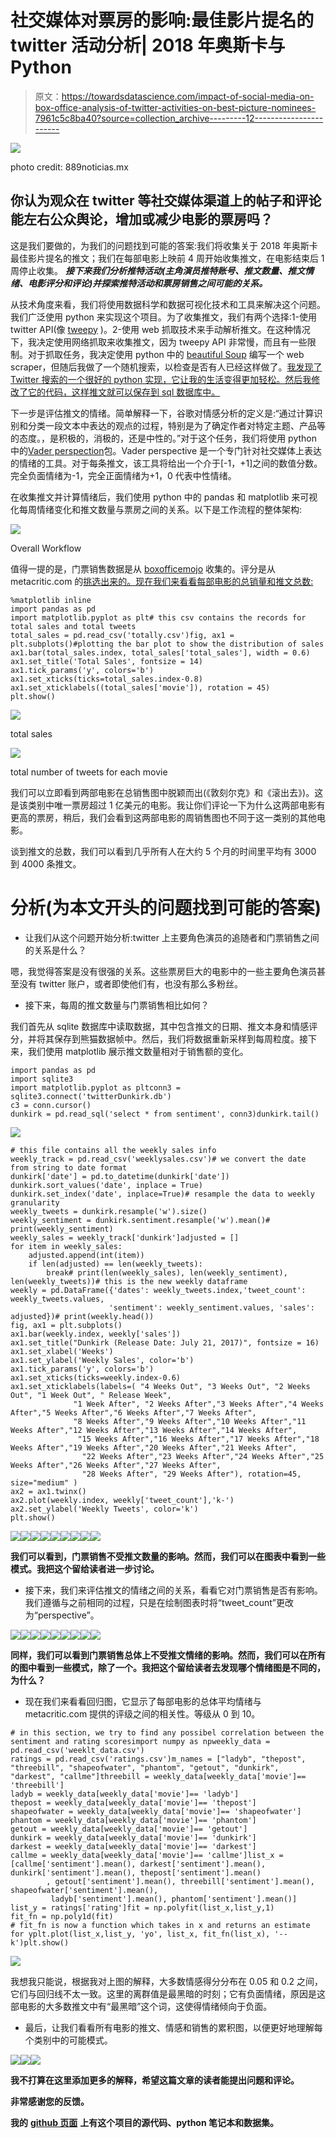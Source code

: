 # 社交媒体对票房的影响:最佳影片提名的 twitter 活动分析| 2018 年奥斯卡与 Python

> 原文：<https://towardsdatascience.com/impact-of-social-media-on-box-office-analysis-of-twitter-activities-on-best-picture-nominees-7961c5c8ba40?source=collection_archive---------12----------------------->

![](img/447a9fc30e98c066ff7f99522c0e6109.png)

photo credit: 889noticias.mx

## 你认为观众在 twitter 等社交媒体渠道上的帖子和评论能左右公众舆论，增加或减少电影的票房吗？

这是我们要做的，为我们的问题找到可能的答案:我们将收集关于 2018 年奥斯卡最佳影片提名的推文；我们在每部电影上映前 4 周开始收集推文，在电影结束后 1 周停止收集。 ***接下来我们分析推特活动(主角演员推特账号、推文数量、推文情绪、电影评分和评论)并探索推特活动和票房销售之间可能的关系。***

从技术角度来看，我们将使用数据科学和数据可视化技术和工具来解决这个问题。我们广泛使用 python 来实现这个项目。为了收集推文，我们有两个选择:1-使用 twitter API(像 [tweepy](https://tweepy.readthedocs.io/en/v3.5.0/) )。2-使用 web 抓取技术来手动解析推文。在这种情况下，我决定使用网络抓取来收集推文，因为 tweepy API 非常慢，而且有一些限制。对于抓取任务，我决定使用 python 中的 [beautiful Soup](https://pypi.org/project/beautifulsoup4/) 编写一个 web scraper，但随后我做了一个随机搜索，以检查是否有人已经这样做了。[我发现了 Twitter 搜索的一个很好的 python 实现，它让我的生活变得更加轻松。然后我修改了它的代码，这样推文就可以保存到 sql 数据库中。](https://github.com/tomkdickinson/Twitter-Search-API-Python)

下一步是评估推文的情绪。简单解释一下，谷歌对情感分析的定义是:“通过计算识别和分类一段文本中表达的观点的过程，特别是为了确定作者对特定主题、产品等的态度。，是积极的，消极的，还是中性的。”对于这个任务，我们将使用 python 中的[Vader perspection](https://github.com/cjhutto/vaderSentiment)包。Vader perspective 是一个专门针对社交媒体上表达的情绪的工具。对于每条推文，该工具将给出一个介于[-1，+1]之间的数值分数。完全负面情绪为-1，完全正面情绪为+1，0 代表中性情绪。

在收集推文并计算情绪后，我们使用 python 中的 pandas 和 matplotlib 来可视化每周情绪变化和推文数量与票房之间的关系。以下是工作流程的整体架构:

![](img/d0cba9bece8cc51892fa8b1bb8fa8bdd.png)

Overall Workflow

值得一提的是，门票销售数据是从 [boxofficemojo](https://www.boxofficemojo.com/) 收集的。评分是从 metacritic.com 的[挑选出来的。现在我们来看看每部电影的总销量和推文总数:](https://www.metacritic.com/)

```
%matplotlib inline
import pandas as pd
import matplotlib.pyplot as plt# this csv contains the records for total sales and total tweets
total_sales = pd.read_csv('totally.csv')fig, ax1 = plt.subplots()#plotting the bar plot to show the distribution of sales
ax1.bar(total_sales.index, total_sales['total_sales'], width = 0.6)
ax1.set_title('Total Sales', fontsize = 14)
ax1.tick_params('y', colors='b')
ax1.set_xticks(ticks=total_sales.index-0.8)
ax1.set_xticklabels((total_sales['movie']), rotation = 45)
plt.show()
```

![](img/6bcd04ba448612b92e5ef1ae50e96d30.png)

total sales

![](img/b6b64984467140a1377f03b156d96c3b.png)

total number of tweets for each movie

我们可以立即看到两部电影在总销售图中脱颖而出(《敦刻尔克》和《滚出去》)。这是该类别中唯一票房超过 1 亿美元的电影。我让你们评论一下为什么这两部电影有更高的票房，稍后，我们会看到这两部电影的周销售图也不同于这一类别的其他电影。

谈到推文的总数，我们可以看到几乎所有人在大约 5 个月的时间里平均有 3000 到 4000 条推文。

# 分析(为本文开头的问题找到可能的答案)

*   让我们从这个问题开始分析:twitter 上主要角色演员的追随者和门票销售之间的关系是什么？

嗯，我觉得答案是没有很强的关系。这些票房巨大的电影中的一些主要角色演员甚至没有 twitter 账户，或者即使他们有，也没有那么多粉丝。

*   接下来，每周的推文数量与门票销售相比如何？

我们首先从 sqlite 数据库中读取数据，其中包含推文的日期、推文本身和情感评分，并将其保存到熊猫数据帧中。然后，我们将数据重新采样到每周粒度。接下来，我们使用 matplotlib 展示推文数量相对于销售额的变化。

```
import pandas as pd
import sqlite3
import matplotlib.pyplot as pltconn3 = sqlite3.connect('twitterDunkirk.db')
c3 = conn.cursor()
dunkirk = pd.read_sql('select * from sentiment', conn3)dunkirk.tail()
```

![](img/49f8d1d5df255deda28381bde01b800f.png)

```
# this file contains all the weekly sales info
weekly_track = pd.read_csv('weeklysales.csv')# we convert the date from string to date format
dunkirk['date'] = pd.to_datetime(dunkirk['date'])
dunkirk.sort_values('date', inplace = True)
dunkirk.set_index('date', inplace=True)# resample the data to weekly granularity
weekly_tweets = dunkirk.resample('w').size()
weekly_sentiment = dunkirk.sentiment.resample('w').mean()# print(weekly_sentiment)
weekly_sales = weekly_track['dunkirk']adjusted = []
for item in weekly_sales:
    adjusted.append(int(item))
    if len(adjusted) == len(weekly_tweets):
        break# print(len(weekly_sales), len(weekly_sentiment), len(weekly_tweets))# this is the new weekly dataframe
weekly = pd.DataFrame({'dates': weekly_tweets.index,'tweet_count': weekly_tweets.values,
                      'sentiment': weekly_sentiment.values, 'sales': adjusted})# print(weekly.head())
fig, ax1 = plt.subplots()
ax1.bar(weekly.index, weekly['sales'])
ax1.set_title("Dunkirk (Release Date: July 21, 2017)", fontsize = 16)
ax1.set_xlabel('Weeks')
ax1.set_ylabel('Weekly Sales', color='b')
ax1.tick_params('y', colors='b')
ax1.set_xticks(ticks=weekly.index-0.6)
ax1.set_xticklabels(labels=( "4 Weeks Out", "3 Weeks Out", "2 Weeks Out", "1 Week Out", " Release Week",
              "1 Week After", "2 Weeks After","3 Weeks After","4 Weeks After","5 Weeks After","6 Weeks After","7 Weeks After",
              "8 Weeks After","9 Weeks After","10 Weeks After","11 Weeks After","12 Weeks After","13 Weeks After","14 Weeks After",
               "15 Weeks After","16 Weeks After","17 Weeks After","18 Weeks After","19 Weeks After","20 Weeks After","21 Weeks After",
                "22 Weeks After","23 Weeks After","24 Weeks After","25 Weeks After","26 Weeks After","27 Weeks After",
                "28 Weeks After", "29 Weeks After"), rotation=45, size="medium" )
ax2 = ax1.twinx()
ax2.plot(weekly.index, weekly['tweet_count'],'k-')
ax2.set_ylabel('Weekly Tweets', color='k')
plt.show()
```

![](img/8837a4bf2d8256e56defa05e76b79704.png)![](img/2e3b410ce5a1d27749b836090814702b.png)![](img/1ed2c79d256243e9b4638207e8a22f35.png)![](img/b8b9787acd3c763892fb30d4b366a971.png)![](img/259edbfdde0ea5e5d0a50ab6eee187a4.png)![](img/8b55b2bcad82eccdc872913a1f07bdcf.png)![](img/a3fdce4ebfc499d9831e4ef88b706a54.png)![](img/77f0b9d796e1601b6eef00c11abda7cb.png)![](img/acd8a04fa02cfba4b44c4272af65ce53.png)

**我们可以看到，门票销售不受推文数量的影响。然而，我们可以在图表中看到一些模式。我把这个留给读者进一步讨论。**

*   接下来，我们来评估推文的情绪之间的关系，看看它对门票销售是否有影响。我们遵循与之前相同的过程，只是在绘制图表时将“tweet_count”更改为“perspective”。

![](img/912edb02fb80b139b758b4757e104051.png)![](img/04c905bee1a3b0aaca99441e6fbda1d9.png)![](img/a1cec230b573b9265e831db22ff3b728.png)![](img/676e7bfd03f649287c639505e7e3b3a5.png)![](img/605e093d82102e7abbec5dcd4d720cac.png)![](img/ac0592a068eeff90ec467e54fdb458cb.png)![](img/4194a9aa9e2873ff19d52a8f4ab2cb5a.png)![](img/244f4df2ded7e3cb6b65688b2bb30fc7.png)![](img/d3da729f1d9ee120bbb217d90cfe3658.png)

**同样，我们可以看到门票销售总体上不受推文情绪的影响。然而，我们可以在所有的图中看到一些模式，除了一个。我把这个留给读者去发现哪个情绪图是不同的，为什么？**

*   现在我们来看看回归图，它显示了每部电影的总体平均情绪与 metacritic.com 提供的评级之间的相关性。等级从 0 到 10。

```
# in this section, we try to find any possibel correlation between the sentiment and rating scoresimport numpy as npweekly_data = pd.read_csv('weeklt_data.csv')
ratings = pd.read_csv('ratings.csv')m_names = ["ladyb", "thepost", "threebill", "shapeofwater", "phantom", "getout", "dunkirk", "darkest", "callme"]threebill = weekly_data[weekly_data['movie']== 'threebill']
ladyb = weekly_data[weekly_data['movie']== 'ladyb']
thepost = weekly_data[weekly_data['movie']== 'thepost']
shapeofwater = weekly_data[weekly_data['movie']== 'shapeofwater']
phantom = weekly_data[weekly_data['movie']== 'phantom']
getout = weekly_data[weekly_data['movie']== 'getout']
dunkirk = weekly_data[weekly_data['movie']== 'dunkirk']
darkest = weekly_data[weekly_data['movie']== 'darkest']
callme = weekly_data[weekly_data['movie']== 'callme']list_x = [callme['sentiment'].mean(), darkest['sentiment'].mean(), dunkirk['sentiment'].mean(), thepost['sentiment'].mean()
        , getout['sentiment'].mean(), threebill['sentiment'].mean(), shapeofwater['sentiment'].mean(), 
         ladyb['sentiment'].mean(), phantom['sentiment'].mean()]
list_y = ratings['rating']fit = np.polyfit(list_x,list_y,1)
fit_fn = np.poly1d(fit)
# fit_fn is now a function which takes in x and returns an estimate for yplt.plot(list_x,list_y, 'yo', list_x, fit_fn(list_x), '--k')plt.show()
```

![](img/6c7f047057df474d5db196b2753b510c.png)

我想我只能说，根据我对上图的解释，大多数情感得分分布在 0.05 和 0.2 之间，它们与回归线不太一致。这里的离群值是最黑暗的时刻；它有负面情绪，原因是这部电影的大多数推文中有“最黑暗”这个词，这使得情绪倾向于负面。

*   最后，让我们看看所有电影的推文、情感和销售的累积图，以便更好地理解每个类别中的可能模式。

![](img/3923db151b152d4bee7f285fd9576e85.png)![](img/a494f96096febac98e9059a8ecd1731c.png)![](img/e847ab016c632045f2e87e420b6a70eb.png)

**我不打算在这里添加更多的解释，希望这篇文章的读者能提出问题和评论。**

**非常感谢您的反馈。**

**我的** [**github 页面**](https://github.com/nxs5899/Role-of-Social-Media-on-Box-Office-Data-Science-project) **上有这个项目的源代码、python 笔记本和数据集。**